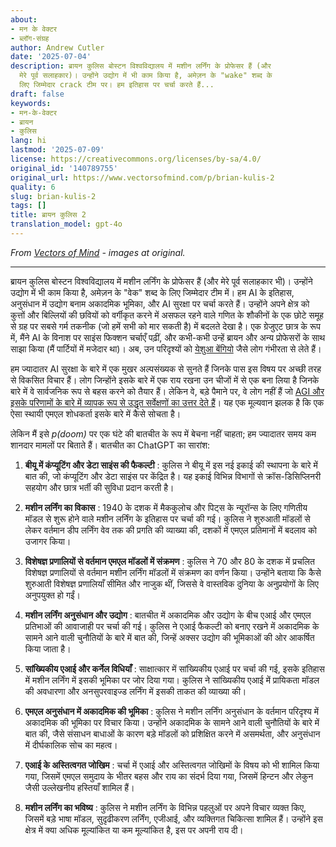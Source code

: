 ```yaml
---
about:
- मन के वेक्टर
- ब्लॉग-संग्रह
author: Andrew Cutler
date: '2025-07-04'
description: ब्रायन कुलिस बोस्टन विश्वविद्यालय में मशीन लर्निंग के प्रोफेसर हैं (और
  मेरे पूर्व सलाहकार)। उन्होंने उद्योग में भी काम किया है, अमेज़न के "wake" शब्द के
  लिए जिम्मेदार crack टीम पर। हम इतिहास पर चर्चा करते हैं...
draft: false
keywords:
- मन-के-वेक्टर
- ब्रायन
- कुलिस
lang: hi
lastmod: '2025-07-09'
license: https://creativecommons.org/licenses/by-sa/4.0/
original_id: '140789755'
original_url: https://www.vectorsofmind.com/p/brian-kulis-2
quality: 6
slug: brian-kulis-2
tags: []
title: ब्रायन कुलिस 2
translation_model: gpt-4o
---
```


*From [Vectors of Mind](https://www.vectorsofmind.com/p/brian-kulis-2) - images at original.*

---

ब्रायन कुलिस बोस्टन विश्वविद्यालय में मशीन लर्निंग के प्रोफेसर हैं (और मेरे पूर्व सलाहकार भी)। उन्होंने उद्योग में भी काम किया है, अमेज़न के "वेक" शब्द के लिए जिम्मेदार टीम में। हम AI के इतिहास, अनुसंधान में उद्योग बनाम अकादमिक भूमिका, और AI सुरक्षा पर चर्चा करते हैं। उन्होंने अपने क्षेत्र को कुत्तों और बिल्लियों की छवियों को वर्गीकृत करने में असफल रहने वाले गणित के शौकीनों के एक छोटे समूह से ग्रह पर सबसे गर्म तकनीक (जो हमें सभी को मार सकती है) में बदलते देखा है। एक ग्रेजुएट छात्र के रूप में, मैंने AI के विनाश पर साइंस फिक्शन चर्चाएँ पढ़ीं, और कभी-कभी उन्हें ब्रायन और अन्य प्रोफेसरों के साथ साझा किया (मैं पार्टियों में मजेदार था)। अब, उन परिदृश्यों को [येशुआ बेंगियो](https://yoshuabengio.org/2023/05/22/how-rogue-ais-may-arise/) जैसे लोग गंभीरता से लेते हैं।

हम ज्यादातर AI सुरक्षा के बारे में एक मुखर अल्पसंख्यक से सुनते हैं जिनके पास इस विषय पर अच्छी तरह से विकसित विचार हैं। लोग जिन्होंने इसके बारे में एक राय रखना उन चीजों में से एक बना लिया है जिनके बारे में वे सार्वजनिक रूप से बहस करने को तैयार हैं। लेकिन वे, बड़े पैमाने पर, वे लोग नहीं हैं जो [AGI और इसके परिणामों के बारे में व्यापक रूप से उद्धृत सर्वेक्षणों का उत्तर देते हैं](https://aiimpacts.org/what-do-ml-researchers-think-about-ai-in-2022/)। यह एक मूल्यवान झलक है कि एक ऐसा स्थायी एमएल शोधकर्ता इसके बारे में कैसे सोचता है।

लेकिन मैं इसे _p(doom)_ पर एक घंटे की बातचीत के रूप में बेचना नहीं चाहता; हम ज्यादातर समय कम शानदार मामलों पर बिताते हैं। बातचीत का ChatGPT का सारांश:

1. **बीयू में कंप्यूटिंग और डेटा साइंस की फैकल्टी** : कुलिस ने बीयू में इस नई इकाई की स्थापना के बारे में बात की, जो कंप्यूटिंग और डेटा साइंस पर केंद्रित है। यह इकाई विभिन्न विभागों से क्रॉस-डिसिप्लिनरी सहयोग और छात्र भर्ती की सुविधा प्रदान करती है।

2. **मशीन लर्निंग का विकास** : 1940 के दशक में मैककुलोच और पिट्स के न्यूरॉन्स के लिए गणितीय मॉडल से शुरू होने वाले मशीन लर्निंग के इतिहास पर चर्चा की गई। कुलिस ने शुरुआती मॉडलों से लेकर वर्तमान डीप लर्निंग वेव तक की प्रगति की व्याख्या की, दशकों में एमएल प्रतिमानों में बदलाव को उजागर किया।

3. **विशेषज्ञ प्रणालियों से वर्तमान एमएल मॉडलों में संक्रमण** : कुलिस ने 70 और 80 के दशक में प्रचलित विशेषज्ञ प्रणालियों से वर्तमान मशीन लर्निंग मॉडलों में संक्रमण का वर्णन किया। उन्होंने बताया कि कैसे शुरुआती विशेषज्ञ प्रणालियाँ सीमित और नाजुक थीं, जिससे वे वास्तविक दुनिया के अनुप्रयोगों के लिए अनुपयुक्त हो गईं।

4. **मशीन लर्निंग अनुसंधान और उद्योग** : बातचीत में अकादमिक और उद्योग के बीच एआई और एमएल प्रतिभाओं की आवाजाही पर चर्चा की गई। कुलिस ने एआई फैकल्टी को बनाए रखने में अकादमिक के सामने आने वाली चुनौतियों के बारे में बात की, जिन्हें अक्सर उद्योग की भूमिकाओं की ओर आकर्षित किया जाता है।

5. **सांख्यिकीय एआई और कर्नेल विधियाँ** : साक्षात्कार में सांख्यिकीय एआई पर चर्चा की गई, इसके इतिहास में मशीन लर्निंग में इसकी भूमिका पर जोर दिया गया। कुलिस ने सांख्यिकीय एआई में प्रायिकता मॉडल की अवधारणा और अनसुपरवाइज्ड लर्निंग में इसकी ताकत की व्याख्या की।

6. **एमएल अनुसंधान में अकादमिक की भूमिका** : कुलिस ने मशीन लर्निंग अनुसंधान के वर्तमान परिदृश्य में अकादमिक की भूमिका पर विचार किया। उन्होंने अकादमिक के सामने आने वाली चुनौतियों के बारे में बात की, जैसे संसाधन बाधाओं के कारण बड़े मॉडलों को प्रशिक्षित करने में असमर्थता, और अनुसंधान में दीर्घकालिक सोच का महत्व।

7. **एआई के अस्तित्वगत जोखिम** : चर्चा में एआई और अस्तित्वगत जोखिमों के विषय को भी शामिल किया गया, जिसमें एमएल समुदाय के भीतर बहस और राय का संदर्भ दिया गया, जिसमें हिन्टन और लेकुन जैसी उल्लेखनीय हस्तियाँ शामिल हैं।

8. **मशीन लर्निंग का भविष्य** : कुलिस ने मशीन लर्निंग के विभिन्न पहलुओं पर अपने विचार व्यक्त किए, जिसमें बड़े भाषा मॉडल, सुदृढीकरण लर्निंग, एजीआई, और व्यक्तिगत चिकित्सा शामिल हैं। उन्होंने इस क्षेत्र में क्या अधिक मूल्यांकित या कम मूल्यांकित है, इस पर अपनी राय दी।